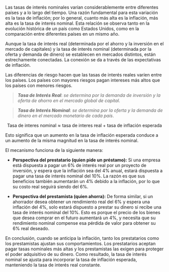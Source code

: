 
Las tasas de interés nominales varían considerablemente entre diferentes países y a lo largo del tiempo. Una razón fundamental para esta variación es la tasa de inflación; por lo general, cuanto más alta es la inflación, más alta es la tasa de interés nominal. Esta relación se observa tanto en la evolución histórica de un país como Estados Unidos, como en la comparación entre diferentes países en un mismo año.

Aunque la tasa de interés real (determinada por el ahorro y la inversión en el mercado de capitales) y la tasa de interés nominal (determinada por la oferta y demanda de dinero) se establecen en mercados distintos, están estrechamente conectadas. La conexión se da a través de las expectativas de inflación.

Las diferencias de riesgo hacen que las tasas de interés reales varíen entre los países. Los países con mayores riesgos pagan intereses más altos que los países con menores riesgos.

> ***Tasa de Interés Real***: *se determina por la demanda de inversión y la oferta de ahorro en el mercado global de capital*.

> ***Tasa de Interés Nominal***: *se determina por la oferta y la demanda de dinero en el mercado monetario de cada país*.

$$\text{Tasa de interes nominal} \approx \text{tasa de interes real + tasa de inflación esperada}  $$

Esto significa que un aumento en la tasa de inflación esperada conduce a un aumento de la misma magnitud en la tasa de interés nominal.

El mecanismo funciona de la siguiente manera:

- **Perspectiva del prestatario (quien pide un préstamo):** Si una empresa está dispuesta a pagar un 6% de interés real por un proyecto de inversión, y espera que la inflación sea del 4% anual, estará dispuesta a pagar una tasa de interés nominal del 10%. La razón es que sus beneficios también aumentarán un 4% debido a la inflación, por lo que su costo real seguirá siendo del 6%.
    
- **Perspectiva del prestamista (quien ahorra):** De forma similar, si un ahorrador desea obtener un rendimiento real del 6% y espera una inflación del 4%, solo estará dispuesto a prestar su dinero si recibe una tasa de interés nominal del 10%. Esto es porque el precio de los bienes que desea comprar en el futuro aumentará un 4%, y necesita que su rendimiento nominal compense esa pérdida de valor para obtener su 6% real deseado.
    

En conclusión, cuando se anticipa la inflación, tanto los prestatarios como los prestamistas ajustan sus comportamientos. Los prestatarios aceptan pagar tasas nominales más altas y los prestamistas las exigen para proteger el poder adquisitivo de su dinero. Como resultado, la tasa de interés nominal se ajusta para incorporar la tasa de inflación esperada, manteniendo la tasa de interés real constante.